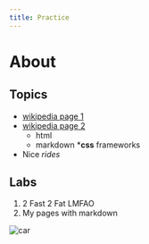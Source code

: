 ```yaml
---
title: Practice
---
```


# About

## Topics

* [wikipedia page 1](http://en.wikipedia.org/wiki/Fast_%26_Furious)
* [wikipedia page 2](http://en.wikipedia.org/wiki/Transformers_%28film%29)
	* html
	* markdown
*__css__ frameworks
* Nice _rides_ 

## Labs

1. 2 Fast 2 Fat LMFAO
1. My pages with markdown

![car](http://25.media.tumblr.com/tumblr_m9vhen5doi1rcbsj2o1_500.jpg)
